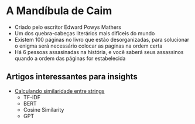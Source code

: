# A Mandíbula de Caim
- Criado pelo escritor Edward Powys Mathers
- Um dos quebra-cabeças literários mais difíceis do mundo
- Existem 100 páginas no livro que estão desorganizadas, para solucionar o enigma será necessário colocar as pagínas na ordem certa
- Há 6 pessoas assasinadas na história, e você saberá seus assassinos quando a ordem das páginas for estabelecida

## Artigos interessantes para insights
- [Calculando similaridade entre strings](https://medium.com/@everton.tomalok/calculando-similaridades-entre-strings-ebbea21d5b7a)
  - TF-IDF
  - BERT
  - Cosine Similarity
  - GPT
